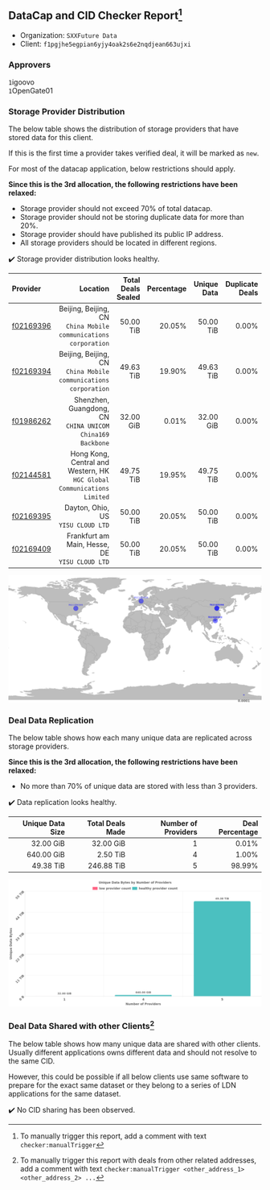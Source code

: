 ## DataCap and CID Checker Report[^1]
 - Organization: `SXXFuture Data`
 - Client: `f1pgjhe5egpian6yjy4oak2s6e2nqdjean663ujxi`
### Approvers
`1`igoovo<br/>`1`OpenGate01

### Storage Provider Distribution
The below table shows the distribution of storage providers that have stored data for this client.

If this is the first time a provider takes verified deal, it will be marked as `new`.

For most of the datacap application, below restrictions should apply.

**Since this is the 3rd allocation, the following restrictions have been relaxed:**
 - Storage provider should not exceed 70% of total datacap.
 - Storage provider should not be storing duplicate data for more than 20%.
 - Storage provider should have published its public IP address.
 - All storage providers should be located in different regions.

✔️ Storage provider distribution looks healthy.

| Provider                                              |                                                                   Location | Total Deals Sealed | Percentage | Unique Data | Duplicate Deals |
| :---------------------------------------------------- | -------------------------------------------------------------------------: | -----------------: | ---------: | ----------: | --------------: |
| [f02169396](https://filfox.info/en/address/f02169396) |         Beijing, Beijing, CN<br/>`China Mobile communications corporation` |          50.00 TiB |     20.05% |   50.00 TiB |           0.00% |
| [f02169394](https://filfox.info/en/address/f02169394) |         Beijing, Beijing, CN<br/>`China Mobile communications corporation` |          49.63 TiB |     19.90% |   49.63 TiB |           0.00% |
| [f01986262](https://filfox.info/en/address/f01986262) |               Shenzhen, Guangdong, CN<br/>`CHINA UNICOM China169 Backbone` |          32.00 GiB |      0.01% |   32.00 GiB |           0.00% |
| [f02144581](https://filfox.info/en/address/f02144581) | Hong Kong, Central and Western, HK<br/>`HGC Global Communications Limited` |          49.75 TiB |     19.95% |   49.75 TiB |           0.00% |
| [f02169395](https://filfox.info/en/address/f02169395) |                                      Dayton, Ohio, US<br/>`YISU CLOUD LTD` |          50.00 TiB |     20.05% |   50.00 TiB |           0.00% |
| [f02169409](https://filfox.info/en/address/f02169409) |                          Frankfurt am Main, Hesse, DE<br/>`YISU CLOUD LTD` |          50.00 TiB |     20.05% |   50.00 TiB |           0.00% |

<img src="https://raw.githubusercontent.com/data-preservation-programs/filplus-checker-assets/main/filecoin-project/filecoin-plus-large-datasets/issues/1748/1684117057398.png"/>

### Deal Data Replication
The below table shows how each many unique data are replicated across storage providers.


**Since this is the 3rd allocation, the following restrictions have been relaxed:**
- No more than 70% of unique data are stored with less than 3 providers.

✔️ Data replication looks healthy.

| Unique Data Size | Total Deals Made | Number of Providers | Deal Percentage |
| ---------------: | ---------------: | ------------------: | --------------: |
|        32.00 GiB |        32.00 GiB |                   1 |           0.01% |
|       640.00 GiB |         2.50 TiB |                   4 |           1.00% |
|        49.38 TiB |       246.88 TiB |                   5 |          98.99% |

<img src="https://raw.githubusercontent.com/data-preservation-programs/filplus-checker-assets/main/filecoin-project/filecoin-plus-large-datasets/issues/1748/1684117058165.png"/>

### Deal Data Shared with other Clients[^3]
The below table shows how many unique data are shared with other clients.
Usually different applications owns different data and should not resolve to the same CID.

However, this could be possible if all below clients use same software to prepare for the exact same dataset or they belong to a series of LDN applications for the same dataset.

✔️ No CID sharing has been observed.

[^1]: To manually trigger this report, add a comment with text `checker:manualTrigger`

[^2]: Deals from those addresses are combined into this report as they are specified with `checker:manualTrigger`

[^3]: To manually trigger this report with deals from other related addresses, add a comment with text `checker:manualTrigger <other_address_1> <other_address_2> ...`
